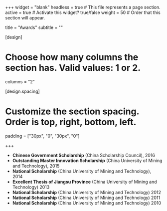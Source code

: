 +++
widget = "blank"
headless = true  # This file represents a page section.
active = true  # Activate this widget? true/false
weight = 50  # Order that this section will appear.

title = "Awards"
subtitle = ""

[design]
  # Choose how many columns the section has. Valid values: 1 or 2.
  columns = "2"

[design.spacing]
  # Customize the section spacing. Order is top, right, bottom, left.
  padding = ["30px", "0", "30px", "0"]

+++


* **Chinese Government Scholarship** (China Scholarship Council),							   2016
* **Outstanding Master Innovation Scholarship** (China University of Mining and Technology),   2015
* **National Scholarship** (China University of Mining and Technology),						   2014
* **Excellent Thesis of Jiangsu Province** (China University of Mining and Technology)		   2013
* **National Scholarship** (China University of Mining and Technology)						   2012
* **National Scholarship** (China University of Mining and Technology)						   2011
* **National Scholarship** (China University of Mining and Technology)						   2010
